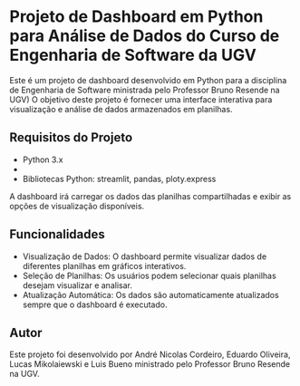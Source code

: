 # Projeto de Dashboard em Python para Análise de Dados do Curso de Engenharia de Software da UGV

Este é um projeto de dashboard desenvolvido em Python para a disciplina de Engenharia de Software ministrada pelo Professor Bruno Resende na UGV) O objetivo deste projeto é fornecer uma interface interativa para visualização e análise de dados armazenados em planilhas.

## Requisitos do Projeto

- Python 3.x
- 
- Bibliotecas Python: streamlit, pandas, ploty.express

A dashboard irá carregar os dados das planilhas compartilhadas e exibir as opções de visualização disponíveis.

## Funcionalidades

- Visualização de Dados: O dashboard permite visualizar dados de diferentes planilhas em gráficos interativos.
- Seleção de Planilhas: Os usuários podem selecionar quais planilhas desejam visualizar e analisar.
- Atualização Automática: Os dados são automaticamente atualizados sempre que o dashboard é executado.

## Autor

Este projeto foi desenvolvido por André Nicolas Cordeiro, Eduardo Oliveira, Lucas Mikolaiewski e Luis Bueno  ministrado pelo Professor Bruno Resende na UGV.
